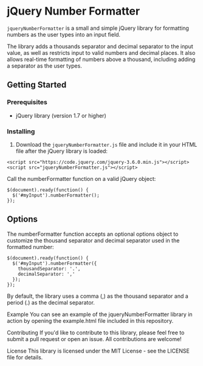 # jQuery Number Formatter

`jqueryNumberFormatter` is a small and simple jQuery library for formatting numbers as the user types into an input field.

The library adds a thousands separator and decimal separator to the input value, as well as restricts input to valid numbers and decimal places. It also allows real-time formatting of numbers above a thousand, including adding a separator as the user types.

## Getting Started

### Prerequisites

- jQuery library (version 1.7 or higher)

### Installing

1. Download the `jqueryNumberFormatter.js` file and include it in your HTML file after the jQuery library is loaded:

```
<script src="https://code.jquery.com/jquery-3.6.0.min.js"></script>
<script src="jqueryNumberFormatter.js"></script>
```


Call the numberFormatter function on a valid jQuery object:
```
$(document).ready(function() {
  $('#myInput').numberFormatter();
});
```


## Options
The numberFormatter function accepts an optional options object to customize the thousand separator and decimal separator used in the formatted number:

```
$(document).ready(function() {
  $('#myInput').numberFormatter({
    thousandSeparator: '.',
    decimalSeparator: ','
  });
});
```


By default, the library uses a comma (,) as the thousand separator and a period (.) as the decimal separator.

Example
You can see an example of the jqueryNumberFormatter library in action by opening the example.html file included in this repository.

Contributing
If you'd like to contribute to this library, please feel free to submit a pull request or open an issue. All contributions are welcome!

License
This library is licensed under the MIT License - see the LICENSE file for details.
